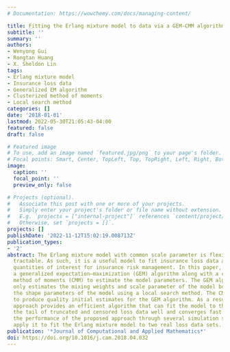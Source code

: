 ```yaml
---
# Documentation: https://wowchemy.com/docs/managing-content/

title: Fitting the Erlang mixture model to data via a GEM-CMM algorithm
subtitle: ''
summary: ''
authors:
- Wenyong Gui
- Rongtan Huang
- X. Sheldon Lin
tags:
- Erlang mixture model
- Insurance loss data
- Generalized EM algorithm
- Clusterized method of moments
- Local search method
categories: []
date: '2018-01-01'
lastmod: 2022-05-30T21:05:43-04:00
featured: false
draft: false

# Featured image
# To use, add an image named `featured.jpg/png` to your page's folder.
# Focal points: Smart, Center, TopLeft, Top, TopRight, Left, Right, BottomLeft, Bottom, BottomRight.
image:
  caption: ''
  focal_point: ''
  preview_only: false

# Projects (optional).
#   Associate this post with one or more of your projects.
#   Simply enter your project's folder or file name without extension.
#   E.g. `projects = ["internal-project"]` references `content/project/deep-learning/index.md`.
#   Otherwise, set `projects = []`.
projects: []
publishDate: '2022-11-12T15:02:19.008713Z'
publication_types:
- '2'
abstract: The Erlang mixture model with common scale parameter is flexible and analytically
  tractable. As such, it is a useful model to fit insurance loss data and to calculate
  quantities of interest for insurance risk management. In this paper, we propose
  a generalized expectation–maximization (GEM) algorithm along with a clusterized
  method of moments (CMM) to estimate the model parameters. The GEM algorithm not
  only estimates the mixing weights and scale parameter of the model but also estimates
  the shape parameters of the model using a local search method. The CMM method enables
  to produce quality initial estimates for the GEM algorithm. As a result, the proposed
  approach provides an efficient algorithm that can fit the model to the body and
  the tail of truncated and censored loss data well and converges fast. We examine
  the performance of the proposed approach through several simulation studies and
  apply it to fit the Erlang mixture model to two real loss data sets.
publication: '*Journal of Computational and Applied Mathematics*'
doi: https://doi.org/10.1016/j.cam.2018.04.032
---
```

